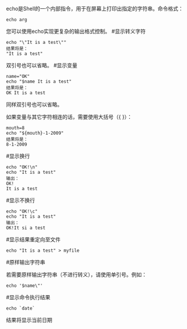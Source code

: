 echo是Shell的一个内部指令，用于在屏幕上打印出指定的字符串。命令格式：
    
    echo arg

您可以使用echo实现更复杂的输出格式控制。
#显示转义字符

    echo "\"It is a test\""
    结果将是：
    "It is a test"

双引号也可以省略。
#显示变量

    name="OK"
    echo "$name It is a test"
    结果将是：
    OK It is a test

同样双引号也可以省略。

如果变量与其它字符相连的话，需要使用大括号（{ }）：

    mouth=8
    echo "${mouth}-1-2009"
    结果将是：
    8-1-2009
#显示换行
    
    echo "OK!\n"
    echo "It is a test"
    输出：
    OK!
    It is a test
#显示不换行

    echo "OK!\c"
    echo "It is a test"
    输出：
    OK!It si a test
#显示结果重定向至文件

    echo "It is a test" > myfile
#原样输出字符串

若需要原样输出字符串（不进行转义），请使用单引号。例如：

    echo '$name\"'

#显示命令执行结果

    echo `date`
结果将显示当前日期